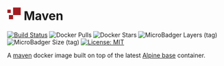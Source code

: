 # ![](https://github.com/docker-suite/artwork/raw/master/logo/png/logo_32.png) Maven
[![Build Status](http://jenkins.hexocube.fr/job/docker-suite/job/maven/badge/icon?color=green&style=flat-square)](http://jenkins.hexocube.fr/job/docker-suite/job/maven/)
![Docker Pulls](https://img.shields.io/docker/pulls/dsuite/maven.svg?style=flat-square)
![Docker Stars](https://img.shields.io/docker/stars/dsuite/maven.svg?style=flat-square)
![MicroBadger Layers (tag)](https://img.shields.io/microbadger/layers/dsuite/maven/latest.svg?style=flat-square)
![MicroBadger Size (tag)](https://img.shields.io/microbadger/image-size/dsuite/maven/latest.svg?style=flat-square)
[![License: MIT](https://img.shields.io/badge/License-MIT-brightgreen.svg?style=flat-square)](https://opensource.org/licenses/MIT)

A [maven] docker image built on top of the latest [Alpine base][alpine-base] container.

[maven]: https://maven.apache.org/
[alpine-base]: https://github.com/docker-suite/alpine-base/
